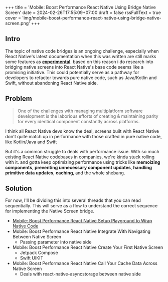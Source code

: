 +++
title = 'Mobile: Boost Performance React Native Using Bridge Native Screen'
date = 2024-02-26T17:55:09+07:00
draft = false
rssFullText = true
cover = 'img/mobile-boost-performance-react-native-using-bridge-native-screen.png'
+++

## Intro

The topic of native code bridges is an ongoing challenge, especially when React Native's latest documentation when this was written
are still marks some features as [**experimental**](https://reactnative.dev/docs/the-new-architecture/pillars-fabric-components). based on this reason i do research into bridging native screens into React Native's base code seems like a promising initiative. This could potentially serve as a pathway for developers to refactor towards pure native code, such as Java/Kotlin and Swift, without abandoning React Native side.

## Problem

> One of the challenges with managing multiplatform software development is the laborious efforts of creating & maintaining parity for every identical component constantly across platforms.

I think all React Native devs know the deal, screens built with React Native don't quite match up in performance with those crafted in pure native code, like Kotlin/Java and Swift

But it's a common struggle to deals with performance issue. With so much existing React Native codebases in companies, we're kinda stuck rolling with it. and gotta keep optimizing performance using tricks like **memoizing components**, **preventing unnecessary component updates**, **handling primitive data updates**, **caching**, and the whole shebang.

## Solution

For now, I'll be dividing this into several threads that you can read sequentially. This will serve as a flow to understand the correct sequence for implementing the Native Screen bridge.

- [Mobile: Boost Performance React Native Setup Playground to Wrap Native Code](/posts/mobile-boost-performance-react-native-setup-playground-to-wrap-native-code.md)
- Mobile: Boost Performance React Native Integrate With Navigating Between Native Screen
  - Passing parameter into native side
- Mobile: Boost Performance React Native Create Your First Native Screen
  - Jetpack Compose
  - Swift UIKIT
- Mobile: Boost Performance React Native Call Your Cache Data Across Native Screen
  - Deals with react-native-asyncstorage between native side
